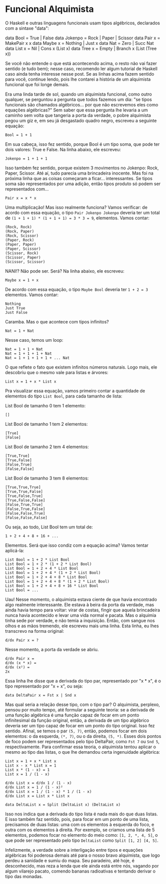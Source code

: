 Funcional Alquimista
====================

O Haskell e outras linguagens funcionais usam tipos algébricos, declarados com a sintaxe "data":

data Bool    = True | False
data Jokenpo = Rock | Paper | Scissor
data Pair x  = MakePair x x
data Maybe x = Nothing | Just x
data Nat     = Zero | Succ Nat
data List x  = Nil | Cons x (List x)
data Tree x  = Empty | Branch x (List (Tree x))

Se você não entende o que está acontecendo acima, o resto não vai fazer sentido (e tudo bem); nesse caso, recomendo ler algum tutorial de Haskell caso ainda tenha interesse nesse post. Se as linhas acima fazem sentido para você, continue lendo, pois lhe contarei a história de um alquimista funcional que foi longe demais.

Era uma linda tarde de sol, quando um alquimista funcional, como outro qualquer, se perguntou a pergunta que todos fazemos um dia: "se tipos funcionais são chamados algébricos... por que não escrevemos eles como equações algébricas?" Sem saber que essa pergunta lhe levaria a um caminho sem volta que tangeria a porta da verdade, o pobre alquimista pegou um giz e, em seu já desgastado quadro negro, escreveu a seguinte equação:

```
Bool = 1 + 1
```

Em sua cabeça, isso fez sentido, porque Bool é um tipo soma, que pode ter dois valores: True e False. Na linha abaixo, ele escreveu:

```
Jokenpo = 1 + 1 + 1
```

Isso também fez sentido, porque existem 3 movimentos no Jokenpo: Rock, Paper, Scissor. Até aí, tudo parecia uma brincadeira inocente. Mas foi na próxima linha que as coisas começaram a ficar... interessantes. Se tipos soma são representados por uma adição, então tipos produto só podem ser representados com...

```
Pair x = x * x
```

Uma multiplicação! Mas isso realmente funciona? Vamos verificar: de acordo com essa equação, o tipo `Pair Jokenpo Jokenpo` deveria ter um total de `(1 + 1 + 1) * (1 + 1 + 1) = 3 * 3 = 9`, elementos. Vamos contar:

```
(Rock, Rock)
(Rock, Paper)
(Rock, Scissor)
(Paper, Rock)
(Paper, Paper)
(Paper, Scissor)
(Scissor, Rock)
(Scissor, Paper)
(Scissor, Scissor)
```

NANI!? Não pode ser. Será? Na linha abaixo, ele escreveu:

```
Maybe x = 1 + x
```

De acordo com essa equação, o tipo `Maybe Bool` deveria ter `1 + 2 = 3` elementos. Vamos contar:

```
Nothing
Just True
Just False
```

Caramba. Mas o que acontece com tipos infinitos? 

```
Nat = 1 + Nat 
```

Nesse caso, temos um loop:

```
Nat = 1 + 1 + Nat 
Nat = 1 + 1 + 1 + Nat
Nat = 1 + 1 + 1 + 1 + ... Nat
```

O que reflete o fato que existem infinitos números naturais. Logo mais, ele descobriu que o mesmo vale para listas e árvores:

```
List x = 1 + x * List x
```

Pra visualizar essa equação, vamos primeiro contar a quantidade de elementos do tipo `List Bool`, para cada tamanho de lista:

List Bool de tamanho 0 tem 1 elemento:

```
[]
```

List Bool de tamanho 1 tem 2 elementos:

```
[True]
[False]
```

List Bool de tamanho 2 tem 4 elementos:

```
[True,True]
[True,False]
[False,True]
[False,False]
```

List Bool de tamanho 3 tem 8 elementos:

```
[True,True,True]
[True,True,False]
[True,False,True]
[True,False,False]
[False,True,True]
[False,True,False]
[False,False,True]
[False,False,False]
```

Ou seja, ao todo, List Bool tem um total de:

```
1 + 2 + 4 + 8 + 16 + ...
```

Elementos. Será que isso condiz com a equação acima? Vamos tentar aplicá-la:

```
List Bool = 1 + 2 * List Bool
List Bool = 1 + 2 * (1 + 2 * List Bool)
List Bool = 1 + 2 + 4 * List Bool
List Bool = 1 + 2 + 4 * (1 + 2 * List Bool)
List Bool = 1 + 2 + 4 + 8 * List Bool
List Bool = 1 + 2 + 4 + 8 * (1 + 2 * List Bool)
List Bool = 1 + 2 + 4 + 8 + 16 * List Bool
List Bool = ...
```

Uau! Nesse momento, o alquimista estava ciente de que havia encontrado algo realmente interessante. Ele estava à beira da porta da verdade, mas ainda havia tempo para voltar: virar de costas, fingir que aquela brincadeira nunca havia acontecido e levar uma vida normal e pacata. Mas o alquimia tinha sede por verdade, e não temia a inquisição. Então, com sangue nos olhos e as mãos tremendo, ele escreveu mais uma linha. Esta linha, eu lhes transcrevo na forma original:

```
d/dx Pair x = ?
```

Nesse momento, a porta da verdade se abriu.

```
d/dx Pair x =
d/dx (x * x) =
d/dx (x²) =
2x
```

Essa linha lhe disse que a derivada do tipo par, representado por "x * x", é o tipo representado por "x + x", ou seja:

```
data DeltaPair x = Fst x | Snd x
```

Mas qual seria a relação desse tipo, com o tipo par? O alquimista, perplexo, pensou por muito tempo, até formular a seguinte teoria: se a derivada de uma função algébrica é uma função capaz de focar em um ponto infinitesimal da função original, então, a derivada de um tipo algébrico deveria ser um tipo capaz de focar em um ponto do tipo original. Isso fez sentido. Afinal, se temos o par `(5, 7)`, então, podemos focar em dois elementos: o da esquerda, `(*, 7)`, ou o da direita, `(5, *)`. Esses dois pontos de foco podem ser representados pelo tipo DeltaPair, como `Fst 7` ou `Snd 5`, respectivamente. Para confirmar essa teoria, o alquimista tentou aplicar o mesmo ao tipo das listas, o que lhe demandou certa ingenuidade algébrica:

```
List x = 1 + x * List x
List x - x * List x = 1
List x * (1 - x) = 1
List x = 1 / (1 - x)

d/dx List x = d/dx 1 / (1 - x)
d/dx List x = 1 / (1 - x)²
d/dx List x = 1 / (1 - x) * 1 / (1 - x)
d/dx List x = List x * List x

data DeltaList x = Split (DeltaList x) (DeltaList x)
```

Isso nos indica que a derivada do tipo lista é nada mais do que duas listas. E isso também faz sentido, pois, para focar em um ponto de uma lista, precisamos de duas listas: uma com os elementos à esquerda do foco, e outra com os elementos à direita. Por exemplo, se criamos uma lista de 5 elementos, podemos focar no elemento do meio como: `[1, 2, *, 4, 5]`, o que pode ser representado pelo tipo `DeltaList` como `Split [1, 2] [4, 5]`.

Infelizmente, a verdade sobre a interligação entre tipos e equações algébricas foi poderosa demais até para o nosso bravo alquimista, que logo perdeu a sanidade e sumiu do mapa. Seu paradeiro, até hoje, é desconhecido, mas reza a lenda que ele ainda está entre nós, vagando por algum vilarejo pacato, comendo bananas radioativas e tentando derivar o tipo das monadas.
